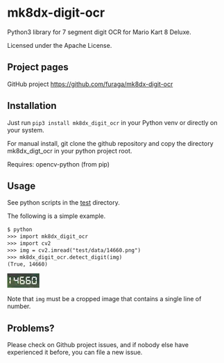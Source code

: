 # mk8dx-digit-ocr

Python3 library for 7 segment digit OCR for Mario Kart 8 Deluxe.

Licensed under the Apache License.

## Project pages

GitHub project https://github.com/furaga/mk8dx-digit-ocr

## Installation

Just run `pip3 install mk8dx_digit_ocr` in your Python venv or directly on your system.

For manual install, git clone the github repository and copy the directory mk8dx_digt_ocr in your python project root.

Requires: opencv-python (from pip)

## Usage

See python scripts in the [test](https://github.com/furaga/mk8dx-digit-ocr/tree/master/samples) directory.

The following is a simple example.

```
$ python
>>> import mk8dx_digit_ocr
>>> import cv2
>>> img = cv2.imread("test/data/14660.png")
>>> mk8dx_digit_ocr.detect_digit(img)
(True, 14660)
```

<img src="doc/14660.png">

Note that `img` must be a cropped image that contains a single line of number. 

## Problems?

Please check on Github project issues, and if nobody else have experienced it before, you can file a new issue.